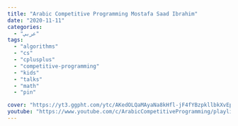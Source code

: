```yaml
---
title: "Arabic Competitive Programming Mostafa Saad Ibrahim"
date: "2020-11-11"
categories:
  - "عربي"
tags:
  - "algorithms"
  - "cs"
  - "cplusplus"
  - "competitive-programming"
  - "kids"
  - "talks"
  - "math"
  - "pin"

cover: "https://yt3.ggpht.com/ytc/AKedOLQaMAyaNa8kHfl-jF4fYBzpkllbkXvEpQkFOjl5=s88-c-k-c0x00ffffff-no-rj"
youtube: "https://www.youtube.com/c/ArabicCompetitiveProgramming/playlists"
---
```

